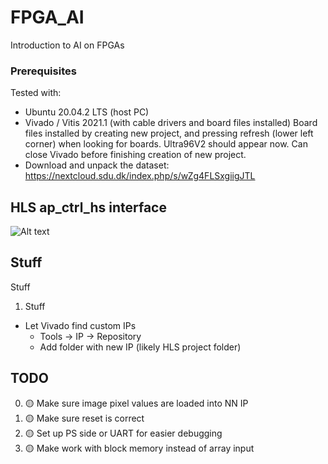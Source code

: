 # FPGA_AI
Introduction to AI on FPGAs

### Prerequisites
Tested with:
- Ubuntu 20.04.2 LTS (host PC)
- Vivado / Vitis 2021.1 (with cable drivers and board files installed)
Board files installed by creating new project, and pressing refresh (lower left corner) when looking for boards. Ultra96V2 should appear now. Can close Vivado before finishing creation of new project. 
- Download and unpack the dataset: https://nextcloud.sdu.dk/index.php/s/wZg4FLSxgiigJTL


## HLS ap_ctrl_hs interface
![Alt text](https://github.com/nhma20/FPGA_AI/blob/main/pictures/interface.png?raw=true)


## Stuff
Stuff
1. Stuff


- Let Vivado find custom IPs
   - Tools -> IP -> Repository
   - Add folder with new IP (likely HLS project folder)


## TODO
0. :yellow_circle: Make sure image pixel values are loaded into NN IP
1. :yellow_circle: Make sure reset is correct
2. :yellow_circle: Set up PS side or UART for easier debugging
3. :yellow_circle: Make work with block memory instead of array input
